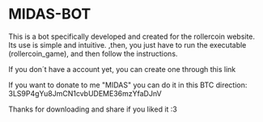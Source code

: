 # MIDAS-BOT
This is a bot specifically developed and created for the rollercoin website. Its use is simple and intuitive. ,then, you just have to run the executable (rollercoin_game), and then follow the instructions.

If you don´t have a account yet, you can create one through this link

If you want to donate to me "MIDAS" you can do it in this BTC direction: 3LS9P4gYu8JmCN1cvbUDEME36mzYfaDJnV

Thanks for downloading and share if you liked it :3
